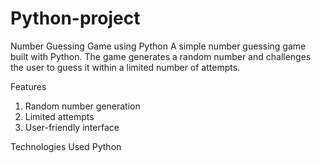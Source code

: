 # Python-project
Number Guessing Game using Python
A simple number guessing game built with Python. The game generates a random number and challenges the user to guess it within a limited number of attempts.

Features
1. Random number generation
2. Limited attempts
3. User-friendly interface

Technologies Used
Python
